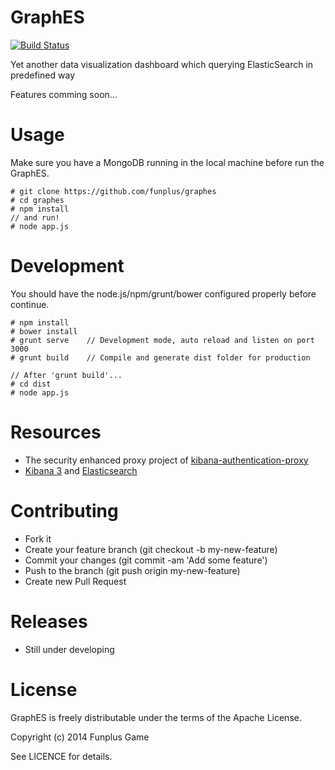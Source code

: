 GraphES
============

[![Build Status](https://travis-ci.org/funplus/graphes.png?branch=master)](https://travis-ci.org/funplus/graphes)

Yet another data visualization dashboard which querying ElasticSearch in predefined way

Features comming soon...

Usage
=====

Make sure you have a MongoDB running in the local machine before run the GraphES.

```
# git clone https://github.com/funplus/graphes
# cd graphes
# npm install
// and run!
# node app.js
```

Development
===========

You should have the node.js/npm/grunt/bower configured properly before continue.

```
# npm install
# bower install
# grunt serve    // Development mode, auto reload and listen on port 3000
# grunt build    // Compile and generate dist folder for production

// After 'grunt build'...
# cd dist
# node app.js
```


Resources
=========

- The security enhanced proxy project of [kibana-authentication-proxy](https://github.com/fangli/kibana-authentication-proxy)
- [Kibana 3](http://www.elasticsearch.org/overview/kibana/) and [Elasticsearch](https://github.com/elasticsearch/elasticsearch)


Contributing
============
- Fork it
- Create your feature branch (git checkout -b my-new-feature)
- Commit your changes (git commit -am 'Add some feature')
- Push to the branch (git push origin my-new-feature)
- Create new Pull Request


Releases
========

- Still under developing


License
=======
GraphES is freely distributable under the terms of the Apache License.

Copyright (c) 2014 Funplus Game

See LICENCE for details.
